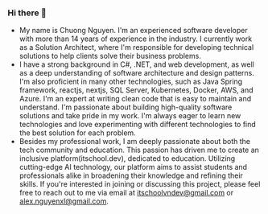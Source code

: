 ### Hi there 👋

- My name is Chuong Nguyen. I'm an experienced software developer with more than 14 years of experience in the industry. I currently work as a Solution Architect, where I'm responsible for developing technical solutions to help clients solve their business problems.
- I have a strong background in C#, .NET, and web development, as well as a deep understanding of software architecture and design patterns. I'm also proficient in many other technologies, such as Java Spring framework, reactjs, nextjs, SQL Server, Kubernetes, Docker, AWS, and Azure. I'm an expert at writing clean code that is easy to maintain and understand. I'm passionate about building high-quality software solutions and take pride in my work. I'm always eager to learn new technologies and love experimenting with different technologies to find the best solution for each problem.
- Besides my professional work, I am deeply passionate about both the tech community and education. This passion has driven me to create an inclusive platform(itschool.dev), dedicated to education. Utilizing cutting-edge AI technology, our platform aims to assist students and professionals alike in broadening their knowledge and refining their skills. If you're interested in joining or discussing this project, please feel free to reach out to me via email at itschoolvndev@gmail.com or alex.nguyenxl@gmail.com.

